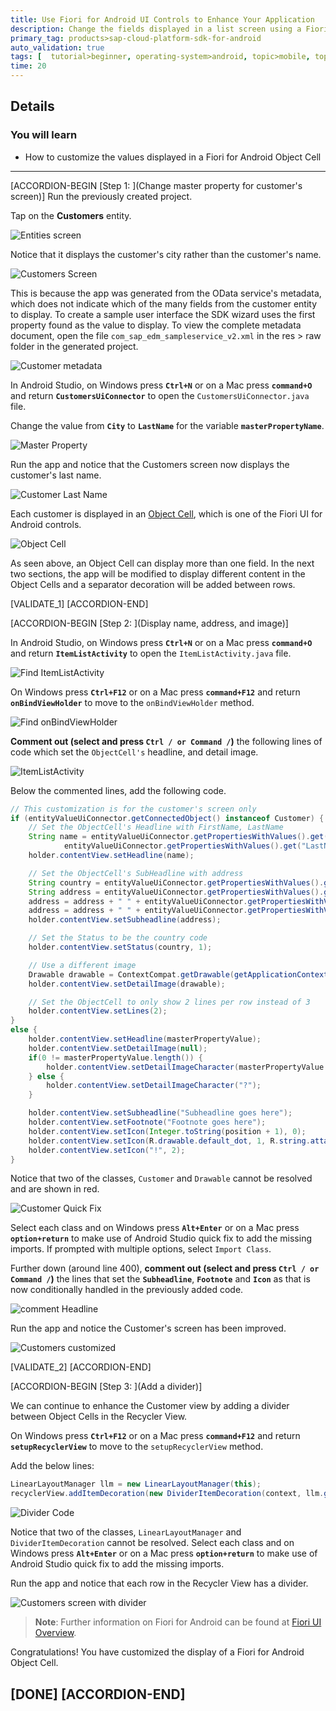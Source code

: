 ```yaml
---
title: Use Fiori for Android UI Controls to Enhance Your Application
description: Change the fields displayed in a list screen using a Fiori for Android Object Cell and add a divider to cells in a list.
primary_tag: products>sap-cloud-platform-sdk-for-android
auto_validation: true
tags: [  tutorial>beginner, operating-system>android, topic>mobile, topic>odata, products>sap-cloud-platform-sdk-for-android, products>sap-cloud-platform ]
time: 20
---
```


## Details
### You will learn  
- How to customize the values displayed in a Fiori for Android Object Cell

---

[ACCORDION-BEGIN [Step 1: ](Change master property for customer's screen)]
Run the previously created project.

Tap on the **Customers** entity.

![Entities screen](entities-screen2.png)


Notice that it displays the customer's city rather than the customer's name.

![Customers Screen](original-customer.png)


This is because the app was generated from the OData service's metadata, which does not indicate which of the many fields from the customer entity to display.  To create a sample user interface the SDK wizard uses the first property found as the value to display.  To view the complete metadata document, open the file `com_sap_edm_sampleservice_v2.xml` in the res > raw folder in the generated project.

![Customer metadata](metadata.png)


In Android Studio, on Windows press **`Ctrl+N`** or on a Mac press **`command+O`** and return **`CustomersUiConnector`** to open the `CustomersUiConnector.java` file.

Change the value from **`City`** to **`LastName`** for the variable **`masterPropertyName`**.

![Master Property](master-property.png)


Run the app and notice that the Customers screen now displays the customer's last name.

![Customer Last Name](customers-last-name.png)


Each customer is displayed in an <a target="_blank" href="https://help.sap.com/doc/c2d571df73104f72b9f1b73e06c5609a/Latest/en-US/docs/fioriui/object_cell.html">Object Cell</a>, which is one of the Fiori UI for Android controls.

![Object Cell](object-cell.png)


As seen above, an Object Cell can display more than one field.  In the next two sections, the app will be modified to display different content in the Object Cells and a separator decoration will be added between rows.

[VALIDATE_1]
[ACCORDION-END]

[ACCORDION-BEGIN [Step 2: ](Display name, address, and image)]

In Android Studio, on Windows press **`Ctrl+N`** or on a Mac press **`command+O`** and return **`ItemListActivity`** to open the `ItemListActivity.java` file.

![Find ItemListActivity](find-itemlistactivity.png)


On Windows press **`Ctrl+F12`** or on a Mac press **`command+F12`** and return **`onBindViewHolder`** to move to the `onBindViewHolder` method.

![Find onBindViewHolder](find-onBindViewHolder.png)


**Comment out (select and press `Ctrl / or Command /`)** the following lines of code which set the `ObjectCell's` headline, and detail image.

![ItemListActivity](ItemListActivity.png)


Below the commented lines, add the following code.

```Java
// This customization is for the customer's screen only
if (entityValueUiConnector.getConnectedObject() instanceof Customer) {
    // Set the ObjectCell's Headline with FirstName, LastName
    String name = entityValueUiConnector.getPropertiesWithValues().get("FirstName") + " " +
            entityValueUiConnector.getPropertiesWithValues().get("LastName");
    holder.contentView.setHeadline(name);

    // Set the ObjectCell's SubHeadline with address
    String country = entityValueUiConnector.getPropertiesWithValues().get("Country");
    String address = entityValueUiConnector.getPropertiesWithValues().get("HouseNumber");
    address = address + " " + entityValueUiConnector.getPropertiesWithValues().get("Street");
    address = address + " " + entityValueUiConnector.getPropertiesWithValues().get("City");
    holder.contentView.setSubheadline(address);

    // Set the Status to be the country code
    holder.contentView.setStatus(country, 1);

    // Use a different image
    Drawable drawable = ContextCompat.getDrawable(getApplicationContext(), R.drawable.ic_account_circle_black_24dp);
    holder.contentView.setDetailImage(drawable);

    // Set the ObjectCell to only show 2 lines per row instead of 3
    holder.contentView.setLines(2);
}
else {
    holder.contentView.setHeadline(masterPropertyValue);
    holder.contentView.setDetailImage(null);
    if(0 != masterPropertyValue.length()) {
        holder.contentView.setDetailImageCharacter(masterPropertyValue.substring(0, 1));
    } else {
        holder.contentView.setDetailImageCharacter("?");
    }

    holder.contentView.setSubheadline("Subheadline goes here");
    holder.contentView.setFootnote("Footnote goes here");
    holder.contentView.setIcon(Integer.toString(position + 1), 0);
    holder.contentView.setIcon(R.drawable.default_dot, 1, R.string.attachment_item_content_desc);
    holder.contentView.setIcon("!", 2);
}
```


Notice that two of the classes, `Customer` and `Drawable` cannot be resolved and are shown in red.  

![Customer Quick Fix](ItemListActivity-quick-fix.png)


Select each class and on Windows press **`Alt+Enter`** or on a Mac press **`option+return`** to make use of Android Studio quick fix to add the missing imports.  If prompted with multiple options, select `Import Class`.

Further down (around line 400), **comment out (select and press `Ctrl / or Command /`)** the lines that set the **`Subheadline`**, **`Footnote`** and **`Icon`** as that is now conditionally handled in the previously added code.

![comment Headline](commentHeadline.png)


Run the app and notice the Customer's screen has been improved.

![Customers customized](customers-customized.png)

[VALIDATE_2]
[ACCORDION-END]

[ACCORDION-BEGIN [Step 3: ](Add a divider)]

We can continue to enhance the Customer view by adding a divider between Object Cells in the Recycler View.

On Windows press **`Ctrl+F12`** or on a Mac press **`command+F12`** and return **`setupRecyclerView`** to move to the `setupRecyclerView` method.

Add the below lines:

```Java
LinearLayoutManager llm = new LinearLayoutManager(this);
recyclerView.addItemDecoration(new DividerItemDecoration(context, llm.getOrientation()));
```

![Divider Code](divider-code.png)


Notice that two of the classes, `LinearLayoutManager` and `DividerItemDecoration` cannot be resolved.  Select each class and on Windows press **`Alt+Enter`** or on a Mac press **`option+return`** to make use of Android Studio quick fix to add the missing imports.

Run the app and notice that each row in the Recycler View has a divider.

![Customers screen with divider](customer-with-divider.png)

> **Note**: Further information on Fiori for Android can be found at <a target="_blank" href="https://help.sap.com/doc/c2d571df73104f72b9f1b73e06c5609a/Latest/en-US/docs/fioriui/fiori_ui_overview.html">Fiori UI Overview</a>.

Congratulations! You have customized the display of a Fiori for Android Object Cell.

[DONE]
[ACCORDION-END]
---
